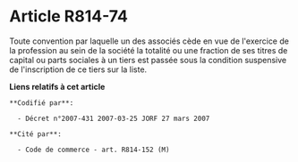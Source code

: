 # Article R814-74

Toute convention par laquelle un des associés cède en vue de l'exercice de la profession au sein de la société la totalité ou
une fraction de ses titres de capital ou parts sociales à un tiers est passée sous la condition suspensive de l'inscription
de ce tiers sur la liste.

**Liens relatifs à cet article**

	**Codifié par**:

	  - Décret n°2007-431 2007-03-25 JORF 27 mars 2007

	**Cité par**:

	  - Code de commerce - art. R814-152 (M)
